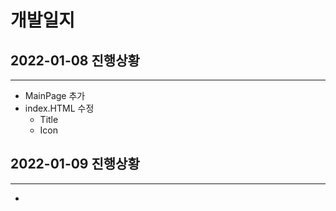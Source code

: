 # 개발일지

## 2022-01-08 진행상황

---
+ MainPage 추가
+ index.HTML 수정
  + Title
  + Icon

## 2022-01-09 진행상황

---
+ 
